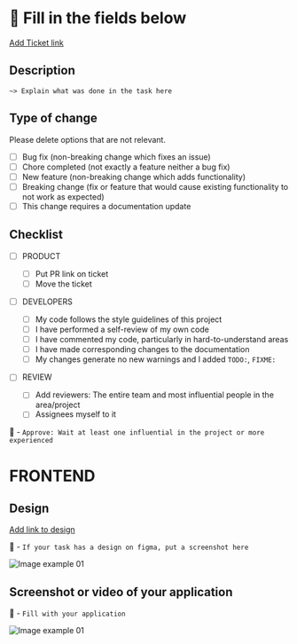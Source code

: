 # 🚨 Fill in the fields below

[Add Ticket link](https://example.com)

## Description

```
~> Explain what was done in the task here
```

## Type of change

Please delete options that are not relevant.

- [ ] Bug fix (non-breaking change which fixes an issue)
- [ ] Chore completed (not exactly a feature neither a bug fix)
- [ ] New feature (non-breaking change which adds functionality)
- [ ] Breaking change (fix or feature that would cause existing functionality to not work as expected)
- [ ] This change requires a documentation update

## Checklist

- [ ] PRODUCT

  - [ ] Put PR link on ticket
  - [ ] Move the ticket

- [ ] DEVELOPERS

  - [ ] My code follows the style guidelines of this project
  - [ ] I have performed a self-review of my own code
  - [ ] I have commented my code, particularly in hard-to-understand areas
  - [ ] I have made corresponding changes to the documentation
  - [ ] My changes generate no new warnings and I added `TODO:`, `FIXME:`

- [ ] REVIEW
  - [ ] Add reviewers: The entire team and most influential people in the area/project
  - [ ] Assignees myself to it

🚨 - `Approve: Wait at least one influential in the project or more experienced`

# FRONTEND

## Design

[Add link to design](https://example.com)

🚨 - `If your task has a design on figma, put a screenshot here`

![Image example 01](https://picsum.photos/400/200)

## Screenshot or video of your application

🚨 - `Fill with your application`

![Image example 01](https://picsum.photos/200/400)

